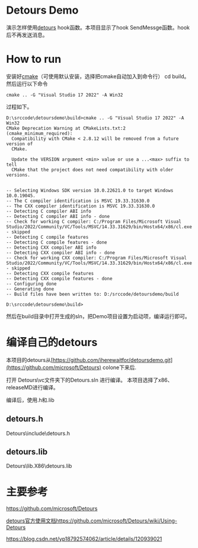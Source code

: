 # Detours Demo
演示怎样使用[detours](https://github.com/microsoft/Detours) hook函数。本项目显示了hook  SendMessge函数。hook后不再发送消息。


# How to run
安装好[cmake](https://cmake.org/download/)（可使用默认安装，选择把cmake自动加入到命令行）
cd build。然后运行以下命令
```
cmake .. -G "Visual Studio 17 2022" -A Win32
```
过程如下。

```
D:\srccode\detoursdemo\build>cmake .. -G "Visual Studio 17 2022" -A Win32
CMake Deprecation Warning at CMakeLists.txt:2 (cmake_minimum_required):
  Compatibility with CMake < 2.8.12 will be removed from a future version of
  CMake.

  Update the VERSION argument <min> value or use a ...<max> suffix to tell
  CMake that the project does not need compatibility with older versions.


-- Selecting Windows SDK version 10.0.22621.0 to target Windows 10.0.19045.
-- The C compiler identification is MSVC 19.33.31630.0
-- The CXX compiler identification is MSVC 19.33.31630.0
-- Detecting C compiler ABI info
-- Detecting C compiler ABI info - done
-- Check for working C compiler: C:/Program Files/Microsoft Visual Studio/2022/Community/VC/Tools/MSVC/14.33.31629/bin/Hostx64/x86/cl.exe - skipped
-- Detecting C compile features
-- Detecting C compile features - done
-- Detecting CXX compiler ABI info
-- Detecting CXX compiler ABI info - done
-- Check for working CXX compiler: C:/Program Files/Microsoft Visual Studio/2022/Community/VC/Tools/MSVC/14.33.31629/bin/Hostx64/x86/cl.exe - skipped
-- Detecting CXX compile features
-- Detecting CXX compile features - done
-- Configuring done
-- Generating done
-- Build files have been written to: D:/srccode/detoursdemo/build

D:\srccode\detoursdemo\build>
```

然后在build目录中打开生成的sln，把Demo项目设置为启动项，编译运行即可。

# 编译自己的detours
本项目的detours从[https://github.com/iherewaitfor/detoursdemo.git](https://github.com/microsoft/Detours) colone下来后.

打开 Detours\vc文件夹下的Detours.sln 进行编译。
本项目选择了x86、releaseMD进行编译。

编译后，使用.h和.lib
## detours.h
Detours\include\detours.h
## detours.lib
Detours\lib.X86\detours.lib

# 主要参考
https://github.com/microsoft/Detours

[detours官方使用文档https://github.com/microsoft/Detours/wiki/Using-Detours](https://github.com/microsoft/Detours/wiki/Using-Detours)

https://blog.csdn.net/yp18792574062/article/details/120939021